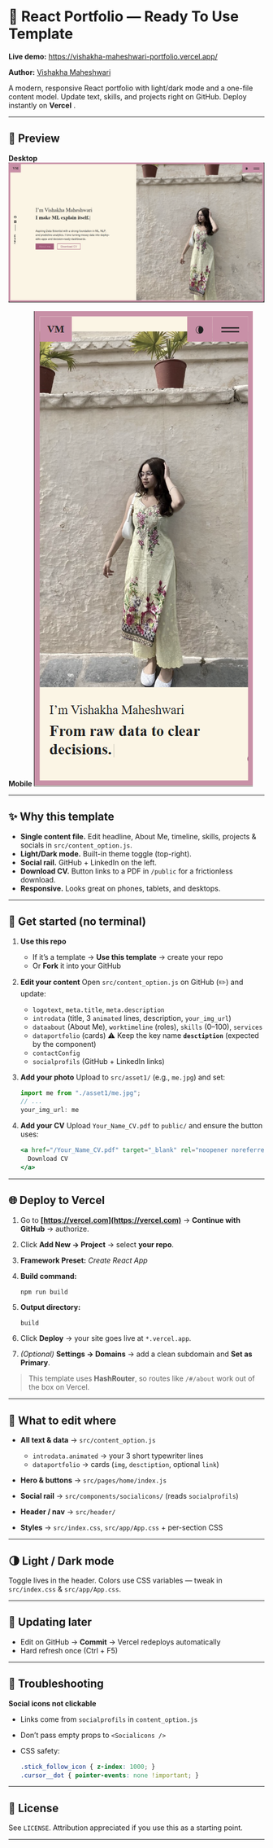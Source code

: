 # 💼 React Portfolio — Ready To Use Template

**Live demo:** https://vishakha-maheshwari-portfolio.vercel.app/

**Author:** [Vishakha Maheshwari](https://github.com/CodeByVish)

A modern, responsive React portfolio with light/dark mode and a one-file content model.
Update text, skills, and projects right on GitHub.
Deploy instantly on **Vercel** .


---

## 👀 Preview

**Desktop**
![Desktop hero](./docs/screenshots/hero_desktop.png)

**Mobile**
![Mobile hero](./docs/screenshots/hero-mobile.png)


---

## ✨ Why this template

* **Single content file.** Edit headline, About Me, timeline, skills, projects & socials in `src/content_option.js`.
* **Light/Dark mode.** Built-in theme toggle (top-right).
* **Social rail.** GitHub + LinkedIn on the left.
* **Download CV.** Button links to a PDF in `/public` for a frictionless download.
* **Responsive.** Looks great on phones, tablets, and desktops.

---

## 🚀 Get started (no terminal)

1. **Use this repo**

   * If it’s a template → **Use this template** → create your repo
   * Or **Fork** it into your GitHub

2. **Edit your content**
   Open `src/content_option.js` on GitHub (✏️) and update:

   * `logotext`, `meta.title`, `meta.description`
   * `introdata` (title, 3 `animated` lines, description, `your_img_url`)
   * `dataabout` (About Me), `worktimeline` (roles), `skills` (0–100), `services`
   * `dataportfolio` (cards)
     ⚠️ Keep the key name **`desctiption`** (expected by the component)
   * `contactConfig`
   * `socialprofils` (GitHub + LinkedIn links)

3. **Add your photo**
   Upload to `src/asset1/` (e.g., `me.jpg`) and set:

   ```js
   import me from "./asset1/me.jpg";
   // ...
   your_img_url: me
   ```

4. **Add your CV**
   Upload `Your_Name_CV.pdf` to `public/` and ensure the button uses:

   ```jsx
   <a href="/Your_Name_CV.pdf" target="_blank" rel="noopener noreferrer">
     Download CV
   </a>
   ```

---

## 🌐 Deploy to Vercel

1. Go to **[https://vercel.com](https://vercel.com)** → **Continue with GitHub** → authorize.
2. Click **Add New → Project** → select **your repo**.
3. **Framework Preset:** *Create React App*
4. **Build command:**

   ```bash
   npm run build
   ```
5. **Output directory:**

   ```text
   build
   ```
6. Click **Deploy** → your site goes live at `*.vercel.app`.
7. *(Optional)* **Settings → Domains** → add a clean subdomain and **Set as Primary**.

> This template uses **HashRouter**, so routes like `/#/about` work out of the box on Vercel.


---

## 🧩 What to edit where

* **All text & data** → `src/content_option.js`

  * `introdata.animated` → your 3 short typewriter lines
  * `dataportfolio` → cards (`img`, `desctiption`, optional `link`)
* **Hero & buttons** → `src/pages/home/index.js`
* **Social rail** → `src/components/socialicons/` (reads `socialprofils`)
* **Header / nav** → `src/header/`
* **Styles** → `src/index.css`, `src/app/App.css` + per-section CSS

---

## 🌗 Light / Dark mode

Toggle lives in the header. Colors use CSS variables — tweak in `src/index.css` & `src/app/App.css`.


---

## 🔁 Updating later

* Edit on GitHub → **Commit** → Vercel redeploys automatically
* Hard refresh once (Ctrl + F5)

---

## 🧪 Troubleshooting


**Social icons not clickable**

* Links come from `socialprofils` in `content_option.js`
* Don’t pass empty props to `<Socialicons />`
* CSS safety:

  ```css
  .stick_follow_icon { z-index: 1000; }
  .cursor__dot { pointer-events: none !important; }
  ```

---

## 📜 License

See `LICENSE`. Attribution appreciated if you use this as a starting point.

---


